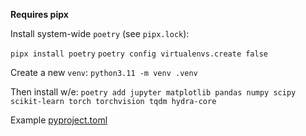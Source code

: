 **Requires pipx**

Install system-wide `poetry` (see `pipx.lock`):

`pipx install poetry`
`poetry config virtualenvs.create false`

Create a new `venv`:
`python3.11 -m venv .venv`

Then install w/e:
`poetry add jupyter matplotlib pandas numpy scipy scikit-learn torch torchvision tqdm hydra-core`

Example [pyproject.toml](https://gist.github.com/sebszyller/6e78999e3466a07d307e54e11ef0b9aa)
